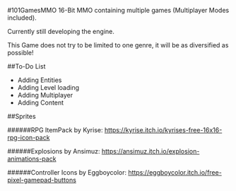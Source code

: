 #101GamesMMO
16-Bit MMO containing multiple games (Multiplayer Modes included).

Currently still developing the engine.

This Game does not try to be limited to one genre, it will be as diversified as possible!

##To-Do List
-   Adding Entities
-   Adding Level loading    
-   Adding Multiplayer
-   Adding Content


##Sprites

######RPG ItemPack by Kyrise: 
    https://kyrise.itch.io/kyrises-free-16x16-rpg-icon-pack
    
######Explosions by Ansimuz: 
    https://ansimuz.itch.io/explosion-animations-pack
    
######Controller Icons by Eggboycolor:
    https://eggboycolor.itch.io/free-pixel-gamepad-buttons
